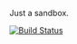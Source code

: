 Just a sandbox.

[![Build Status](https://travis-ci.org/naoya/ccsandbox.png?branch=master)](https://travis-ci.org/naoya/ccsandbox)

